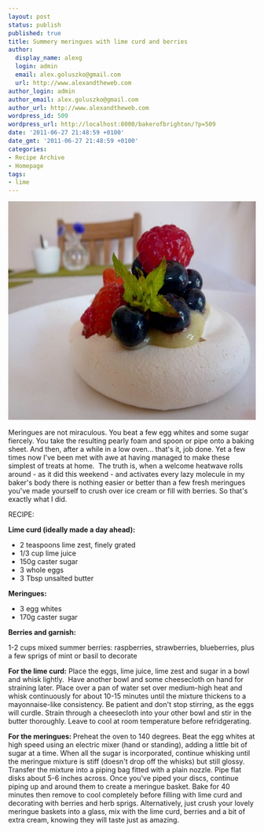 ```yaml
---
layout: post
status: publish
published: true
title: Summery meringues with lime curd and berries
author:
  display_name: alexg
  login: admin
  email: alex.goluszko@gmail.com
  url: http://www.alexandtheweb.com
author_login: admin
author_email: alex.goluszko@gmail.com
author_url: http://www.alexandtheweb.com
wordpress_id: 509
wordpress_url: http://localhost:8000/bakerofbrighton/?p=509
date: '2011-06-27 21:48:59 +0100'
date_gmt: '2011-06-27 21:48:59 +0100'
categories:
- Recipe Archive
- Homepage
tags:
- lime
---
```

<p><a href="images/2011/06/P1030087.jpg"><img class="alignnone size-medium wp-image-511" title="Lime curd meringues" src="/images/2011/06/P1030087-620x445.jpg" alt="Lime curd meringues" width="620" height="445" /></a></p>
<p>Meringues are not miraculous. You beat a few egg whites and some sugar fiercely. You take the resulting pearly foam and   spoon or pipe onto a baking sheet. And then, after a while in a low oven... that's it, job done. Yet a few times now I've been met with awe at having managed to make these simplest of treats at home.  The truth is, when a welcome heatwave rolls around - as it did this weekend - and activates every lazy molecule in my baker's body there is nothing easier or better than a few fresh meringues you've made yourself to crush over ice cream or fill with berries. So that's exactly what I did.</p>
<p>RECIPE:</p>
<p><strong>Lime curd (ideally made a day ahead):</strong></p>
<ul>
<li>2 teaspoons lime zest, finely grated</li>
<li>1/3 cup lime juice</li>
<li>150g caster sugar</li>
<li>3 whole eggs</li>
<li>3 Tbsp unsalted butter</li>
</ul>
<p><strong>Meringues:</strong></p>
<ul>
<li>3 egg whites</li>
<li>170g caster sugar</li>
</ul>
<p><strong>Berries and garnish:</strong></p>
<p>1-2 cups mixed summer berries: raspberries, strawberries, blueberries, plus a few sprigs of mint or basil to decorate</p>
<p><strong>For the lime curd:</strong> Place the eggs, lime juice, lime zest and sugar in a bowl and whisk lightly.  Have another bowl and some cheesecloth on hand for straining later. Place over a pan of water set over medium-high heat and whisk continuously for about 10-15 minutes until the mixture thickens to a mayonnaise-like consistency. Be patient and don't stop stirring, as the eggs will curdle. Strain through a cheesecloth into your other bowl and stir in the butter thoroughly. Leave to cool at room temperature before refridgerating.</p>
<p><strong>For the meringues: </strong>Preheat the oven to 140 degrees. Beat the egg whites at high speed using an electric mixer (hand or standing), adding a little bit of sugar at a time. When all the sugar is incorporated, continue whisking until the meringue mixture is stiff (doesn't drop off the whisks) but still glossy. Transfer the mixture into a piping bag fitted with a plain nozzle. Pipe flat disks about 5-6 inches across. Once you've piped your discs, continue piping up and around them to create a meringue basket. Bake for 40 minutes then remove to cool completely before filling with lime curd and decorating with berries and herb sprigs. Alternatively, just crush your lovely meringue baskets into a glass, mix with the lime curd, berries and a bit of extra cream, knowing they will taste just as amazing.</p>
